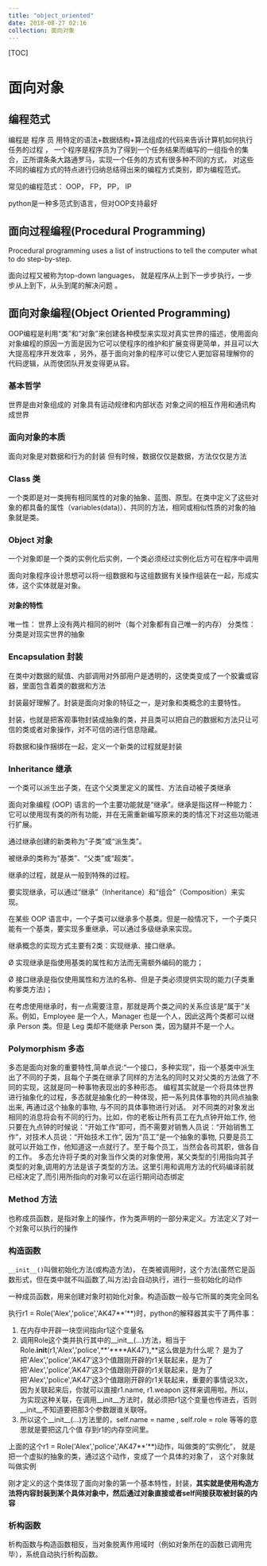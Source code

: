 ```yaml
---
title: "object_oriented"
date: 2018-08-27 02:16
collection: 面向对象
---
```


[TOC]

# 面向对象



## 编程范式

编程是 程序 员 用特定的语法+数据结构+算法组成的代码来告诉计算机如何执行任务的过程 ， 一个程序是程序员为了得到一个任务结果而编写的一组指令的集合，正所谓条条大路通罗马，实现一个任务的方式有很多种不同的方式， 对这些不同的编程方式的特点进行归纳总结得出来的编程方式类别，即为编程范式。

常见的编程范式： OOP， FP， PP， IP

python是一种多范式到语言，但对OOP支持最好



## 面向过程编程(Procedural Programming)

Procedural programming uses a list of instructions to tell the computer what to do step-by-step. 

面向过程又被称为top-down languages， 就是程序从上到下一步步执行，一步步从上到下，从头到尾的解决问题 。



## 面向对象编程(Object Oriented Programming)

OOP编程是利用“类”和“对象”来创建各种模型来实现对真实世界的描述，使用面向对象编程的原因一方面是因为它可以使程序的维护和扩展变得更简单，并且可以大大提高程序开发效率 ，另外，基于面向对象的程序可以使它人更加容易理解你的代码逻辑，从而使团队开发变得更从容。



### 基本哲学

世界是由对象组成的
对象具有运动规律和内部状态
对象之间的相互作用和通讯构成世界

### 面向对象的本质

面向对象是对数据和行为的封装
但有时候，数据仅仅是数据，方法仅仅是方法



### **Class 类**

一个类即是对一类拥有相同属性的对象的抽象、蓝图、原型。在类中定义了这些对象的都具备的属性（variables(data)）、共同的方法，相同或相似性质的对象的抽象就是类。



### **Object 对象** 

一个对象即是一个类的实例化后实例，一个类必须经过实例化后方可在程序中调用

面向对象程序设计思想可以将一组数据和与这组数据有关操作组装在一起，形成实体，这个实体就是对象。

#### 对象的特性

唯一性： 世界上没有两片相同的树叶（每个对象都有自己唯一的内存）
分类性： 分类是对现实世界的抽象



### **Encapsulation 封装**

在类中对数据的赋值、内部调用对外部用户是透明的，这使类变成了一个胶囊或容器，里面包含着类的数据和方法

封装最好理解了。封装是面向对象的特征之一，是对象和类概念的主要特性。

封装，也就是把客观事物封装成抽象的类，并且类可以把自己的数据和方法只让可信的类或者对象操作，对不可信的进行信息隐藏。

将数据和操作捆绑在一起，定义一个新类的过程就是封装

### **Inheritance 继承**

一个类可以派生出子类，在这个父类里定义的属性、方法自动被子类继承

面向对象编程 (OOP) 语言的一个主要功能就是“继承”。继承是指这样一种能力：它可以使用现有类的所有功能，并在无需重新编写原来的类的情况下对这些功能进行扩展。

通过继承创建的新类称为“子类”或“派生类”。

被继承的类称为“基类”、“父类”或“超类”。

继承的过程，就是从一般到特殊的过程。

要实现继承，可以通过“继承”（Inheritance）和“组合”（Composition）来实现。

在某些 OOP 语言中，一个子类可以继承多个基类。但是一般情况下，一个子类只能有一个基类，要实现多重继承，可以通过多级继承来实现。

继承概念的实现方式主要有2类：实现继承、接口继承。

Ø         实现继承是指使用基类的属性和方法而无需额外编码的能力；

Ø         接口继承是指仅使用属性和方法的名称、但是子类必须提供实现的能力(子类重构爹类方法)；

在考虑使用继承时，有一点需要注意，那就是两个类之间的关系应该是“属于”关系。例如，Employee 是一个人，Manager 也是一个人，因此这两个类都可以继承 Person 类。但是 Leg 类却不能继承 Person 类，因为腿并不是一个人。

### **Polymorphism 多态**

多态是面向对象的重要特性,简单点说:“一个接口，多种实现”，指一个基类中派生出了不同的子类，且每个子类在继承了同样的方法名的同时又对父类的方法做了不同的实现，这就是同一种事物表现出的多种形态。
编程其实就是一个将具体世界进行抽象化的过程，多态就是抽象化的一种体现，把一系列具体事物的共同点抽象出来, 再通过这个抽象的事物, 与不同的具体事物进行对话。
对不同类的对象发出相同的消息将会有不同的行为。比如，你的老板让所有员工在九点钟开始工作, 他只要在九点钟的时候说：“开始工作”即可，而不需要对销售人员说：“开始销售工作”，对技术人员说：“开始技术工作”, 因为“员工”是一个抽象的事物, 只要是员工就可以开始工作，他知道这一点就行了。至于每个员工，当然会各司其职，做各自的工作。
多态允许将子类的对象当作父类的对象使用，某父类型的引用指向其子类型的对象,调用的方法是该子类型的方法。这里引用和调用方法的代码编译前就已经决定了,而引用所指向的对象可以在运行期间动态绑定



### Method 方法

也称成员函数，是指对象上的操作，作为类声明的一部分来定义。方法定义了对一个对象可以执行的操作





### 构造函数

`__init__()`叫做初始化方法(或构造方法)， 在类被调用时，这个方法(虽然它是函数形式，但在类中就不叫函数了,叫方法)会自动执行，进行一些初始化的动作

一种成员函数，用来创建对象时初始化对象。构造函数一般与它所属的类完全同名



执行r1 = Role('Alex','police','AK47**’**)时，python的解释器其实干了两件事：

1. 在内存中开辟一块空间指向r1这个变量名
2. 调用Role这个类并执行其中的__init__(…)方法，相当于Role.__init__(r1,'Alex','police',**’****AK47’),**这么做是为什么呢？ 是为了把'Alex','police',’AK47’这3个值跟刚开辟的r1关联起来，是为了把'Alex','police',’AK47’这3个值跟刚开辟的r1关联起来，是为了把'Alex','police',’AK47’这3个值跟刚开辟的r1关联起来，重要的事情说3次， 因为关联起来后，你就可以直接r1.name, r1.weapon 这样来调用啦。所以，为实现这种关联，在调用__init__方法时，就必须把r1这个变量也传进去，否则__init__不知道要把那3个参数跟谁关联呀。
3. 所以这个__init__(…)方法里的，self.name = name , self.role = role 等等的意思就是要把这几个值 存到r1的内存空间里。



上面的这个r1 = Role('Alex','police','AK47**’**)动作，叫做类的“实例化”， 就是把一个虚拟的抽象的类，通过这个动作，变成了一个具体的对象了， 这个对象就叫做实例

刚才定义的这个类体现了面向对象的第一个基本特性，封装，**其实就是使用构造方法将内容封装到某个具体对象中，然后通过对象直接或者self间接获取被封装的内容**

 

### 析构函数

析构函数与构造函数相反，当对象脱离作用域时（例如对象所在的函数已调用完毕），系统自动执行析构函数。





